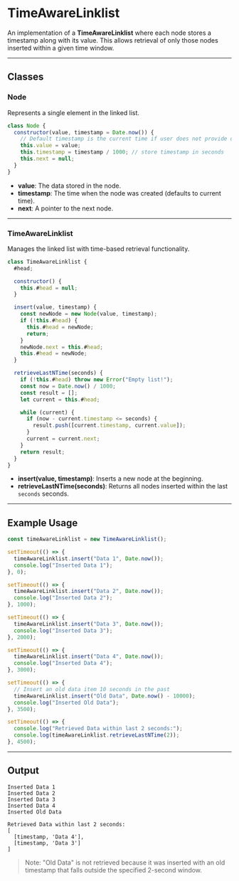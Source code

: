 # TimeAwareLinklist

An implementation of a **TimeAwareLinklist** where each node stores a timestamp along with its value. This allows retrieval of only those nodes inserted within a given time window.

---

## Classes

### Node
Represents a single element in the linked list.

```js
class Node {
  constructor(value, timestamp = Date.now()) {
    // Default timestamp is the current time if user does not provide one
    this.value = value;
    this.timestamp = timestamp / 1000; // store timestamp in seconds
    this.next = null;
  }
}
```

- **value**: The data stored in the node.
- **timestamp**: The time when the node was created (defaults to current time).
- **next**: A pointer to the next node.

---

### TimeAwareLinklist
Manages the linked list with time-based retrieval functionality.

```js
class TimeAwareLinklist {
  #head;

  constructor() {
    this.#head = null;
  }

  insert(value, timestamp) {
    const newNode = new Node(value, timestamp);
    if (!this.#head) {
      this.#head = newNode;
      return;
    }
    newNode.next = this.#head;
    this.#head = newNode;
  }

  retrieveLastNTime(seconds) {
    if (!this.#head) throw new Error("Empty list!");
    const now = Date.now() / 1000;
    const result = [];
    let current = this.#head;

    while (current) {
      if (now - current.timestamp <= seconds) {
        result.push([current.timestamp, current.value]);
      }
      current = current.next;
    }
    return result;
  }
}
```

- **insert(value, timestamp)**: Inserts a new node at the beginning.
- **retrieveLastNTime(seconds)**: Returns all nodes inserted within the last `seconds` seconds.

---

## Example Usage

```javascript
const timeAwareLinklist = new TimeAwareLinklist();

setTimeout(() => {
  timeAwareLinklist.insert("Data 1", Date.now());
  console.log("Inserted Data 1");
}, 0);

setTimeout(() => {
  timeAwareLinklist.insert("Data 2", Date.now());
  console.log("Inserted Data 2");
}, 1000);

setTimeout(() => {
  timeAwareLinklist.insert("Data 3", Date.now());
  console.log("Inserted Data 3");
}, 2000);

setTimeout(() => {
  timeAwareLinklist.insert("Data 4", Date.now());
  console.log("Inserted Data 4");
}, 3000);

setTimeout(() => {
  // Insert an old data item 10 seconds in the past
  timeAwareLinklist.insert("Old Data", Date.now() - 10000);
  console.log("Inserted Old Data");
}, 3500);

setTimeout(() => {
  console.log("Retrieved Data within last 2 seconds:");
  console.log(timeAwareLinklist.retrieveLastNTime(2));
}, 4500);
```

---

## Output

```
Inserted Data 1
Inserted Data 2
Inserted Data 3
Inserted Data 4
Inserted Old Data

Retrieved Data within last 2 seconds:
[
  [timestamp, 'Data 4'],
  [timestamp, 'Data 3']
]
```

> Note: "Old Data" is not retrieved because it was inserted with an old timestamp that falls outside the specified 2-second window.
